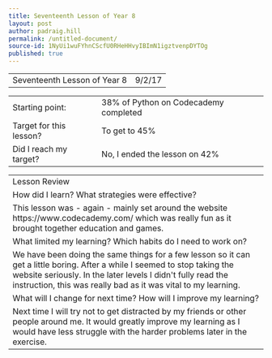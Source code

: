 ```yaml
---
title: Seventeenth Lesson of Year 8
layout: post
author: padraig.hill
permalink: /untitled-document/
source-id: 1NyUi1wuFYhnCScfU0RHeHHvyIBImN1igztvenpDYTOg
published: true
---
```

<table>
  <tr>
    <td>Seventeenth Lesson of Year 8</td>
    <td>9/2/17</td>
  </tr>
</table>


<table>
  <tr>
    <td>Starting point:</td>
    <td>38% of Python on Codecademy completed</td>
  </tr>
  <tr>
    <td>Target for this lesson?</td>
    <td>To get to 45% </td>
  </tr>
  <tr>
    <td>Did I reach my target? </td>
    <td>No, I ended the lesson on 42%</td>
  </tr>
</table>


<table>
  <tr>
    <td>Lesson Review</td>
  </tr>
  <tr>
    <td>How did I learn? What strategies were effective? </td>
  </tr>
  <tr>
    <td>This lesson was - again - mainly set around the website https://www.codecademy.com/ which was really fun as it brought together education and games. </td>
  </tr>
  <tr>
    <td>What limited my learning? Which habits do I need to work on? </td>
  </tr>
  <tr>
    <td>We have been doing the same things for a few lesson so it can get a little boring. After a while I seemed to stop taking the website seriously. In the later levels I didn't fully read the instruction, this was really bad as it was vital to my learning.</td>
  </tr>
  <tr>
    <td>What will I change for next time? How will I improve my learning?</td>
  </tr>
  <tr>
    <td>Next time I will try not to get distracted by my friends or other people around me. It would greatly improve my learning as I would have less struggle with the harder problems later in the exercise.</td>
  </tr>
</table>


